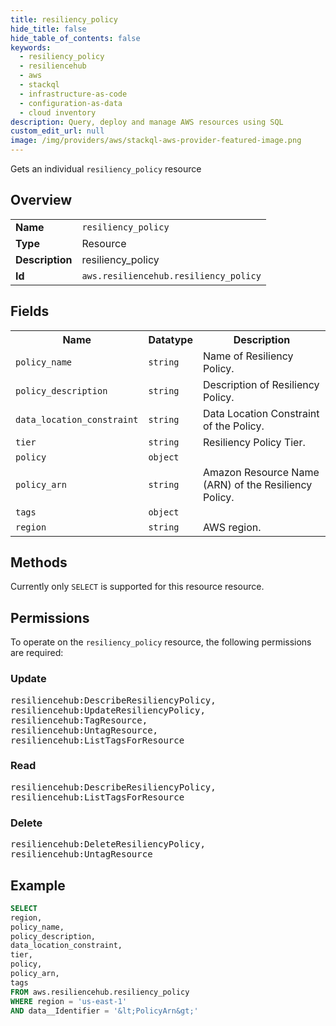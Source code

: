 ```yaml
---
title: resiliency_policy
hide_title: false
hide_table_of_contents: false
keywords:
  - resiliency_policy
  - resiliencehub
  - aws
  - stackql
  - infrastructure-as-code
  - configuration-as-data
  - cloud inventory
description: Query, deploy and manage AWS resources using SQL
custom_edit_url: null
image: /img/providers/aws/stackql-aws-provider-featured-image.png
---
```

Gets an individual <code>resiliency_policy</code> resource

## Overview
<table><tbody>
<tr><td><b>Name</b></td><td><code>resiliency_policy</code></td></tr>
<tr><td><b>Type</b></td><td>Resource</td></tr>
<tr><td><b>Description</b></td><td>resiliency_policy</td></tr>
<tr><td><b>Id</b></td><td><code>aws.resiliencehub.resiliency_policy</code></td></tr>
</tbody></table>

## Fields
<table><tbody>
<tr><th>Name</th><th>Datatype</th><th>Description</th></tr>
<tr><td><code>policy_name</code></td><td><code>string</code></td><td>Name of Resiliency Policy.</td></tr>
<tr><td><code>policy_description</code></td><td><code>string</code></td><td>Description of Resiliency Policy.</td></tr>
<tr><td><code>data_location_constraint</code></td><td><code>string</code></td><td>Data Location Constraint of the Policy.</td></tr>
<tr><td><code>tier</code></td><td><code>string</code></td><td>Resiliency Policy Tier.</td></tr>
<tr><td><code>policy</code></td><td><code>object</code></td><td></td></tr>
<tr><td><code>policy_arn</code></td><td><code>string</code></td><td>Amazon Resource Name (ARN) of the Resiliency Policy.</td></tr>
<tr><td><code>tags</code></td><td><code>object</code></td><td></td></tr>
<tr><td><code>region</code></td><td><code>string</code></td><td>AWS region.</td></tr>

</tbody></table>

## Methods
Currently only <code>SELECT</code> is supported for this resource resource.

## Permissions

To operate on the <code>resiliency_policy</code> resource, the following permissions are required:

### Update
<pre>
resiliencehub:DescribeResiliencyPolicy,
resiliencehub:UpdateResiliencyPolicy,
resiliencehub:TagResource,
resiliencehub:UntagResource,
resiliencehub:ListTagsForResource</pre>

### Read
<pre>
resiliencehub:DescribeResiliencyPolicy,
resiliencehub:ListTagsForResource</pre>

### Delete
<pre>
resiliencehub:DeleteResiliencyPolicy,
resiliencehub:UntagResource</pre>


## Example
```sql
SELECT
region,
policy_name,
policy_description,
data_location_constraint,
tier,
policy,
policy_arn,
tags
FROM aws.resiliencehub.resiliency_policy
WHERE region = 'us-east-1'
AND data__Identifier = '&lt;PolicyArn&gt;'
```
